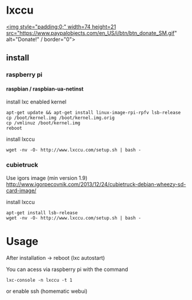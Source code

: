 # lxccu

<a href="https://www.paypal.com/cgi-bin/webscr?cmd=_donations&business=me%40oskarholowaty%2ecom&lc=AT&item_name=LXCCU%20Github&currency_code=EUR&bn=PP%2dDonationsBF%3abtn_donate_SM%2egif%3aNonHosted"><img style="padding:0;" width=74 height=21  src="https://www.paypalobjects.com/en_US/i/btn/btn_donate_SM.gif" alt="Donate!" / border="0"></a>


## install

### raspberry pi

#### raspbian / raspbian-ua-netinst

install lxc enabled kernel
```
apt-get update && apt-get install linux-image-rpi-rpfv lsb-release
cp /boot/kernel.img /boot/kernel.img.orig
cp /vmlinuz /boot/kernel.img
reboot
```

install lxccu
```
wget -nv -O- http://www.lxccu.com/setup.sh | bash -
```


### cubietruck

Use igors image (min version 1.9)
http://www.igorpecovnik.com/2013/12/24/cubietruck-debian-wheezy-sd-card-image/

install lxccu
```
apt-get install lsb-release
wget -nv -O- http://www.lxccu.com/setup.sh | bash -
```

# Usage

After installation -> reboot (lxc autostart)

You can acess via raspberry pi with the command 
```
lxc-console -n lxccu -t 1
```
or enable ssh (homematic webui)
